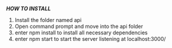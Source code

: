 ***HOW TO INSTALL***
1) Install the folder named api
2) Open command prompt and move into the api folder
3) enter npm install to install all necessary dependencies
4) enter npm start to start the server listening at localhost:3000/
